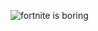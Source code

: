 ![fortnite is boring](https://upload.wikimedia.org/wikipedia/commons/thumb/6/69/Montreal_Canadiens.svg/1200px-Montreal_Canadiens.svg.png)
